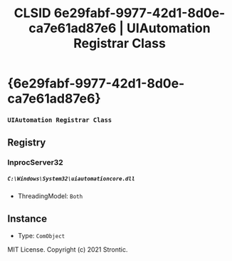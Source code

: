 ﻿---
title: "CLSID 6e29fabf-9977-42d1-8d0e-ca7e61ad87e6 | UIAutomation Registrar Class"
excerpt: What is COM-Object CLSID 6e29fabf-9977-42d1-8d0e-ca7e61ad87e6?
---

# {6e29fabf-9977-42d1-8d0e-ca7e61ad87e6}

### `UIAutomation Registrar Class`

## Registry


### InprocServer32

##### `C:\Windows\System32\uiautomationcore.dll`
* ThreadingModel: `Both`

## Instance

* Type: `ComObject`

MIT License. Copyright (c) 2021 Strontic.


